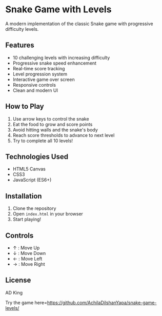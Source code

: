 # Snake Game with Levels

A modern implementation of the classic Snake game with progressive difficulty levels.

## Features

- 10 challenging levels with increasing difficulty
- Progressive snake speed enhancement
- Real-time score tracking
- Level progression system
- Interactive game over screen
- Responsive controls
- Clean and modern UI

## How to Play

1. Use arrow keys to control the snake
2. Eat the food to grow and score points
3. Avoid hitting walls and the snake's body
4. Reach score thresholds to advance to next level
5. Try to complete all 10 levels!

## Technologies Used

- HTML5 Canvas
- CSS3
- JavaScript (ES6+)

## Installation

1. Clone the repository
2. Open `index.html` in your browser
3. Start playing!

## Controls

- ↑ : Move Up
- ↓ : Move Down
- ← : Move Left
- → : Move Right

## License

AD King

Try the game here=https://github.com/AchilaDilshanYapa/snake-game-levels/
